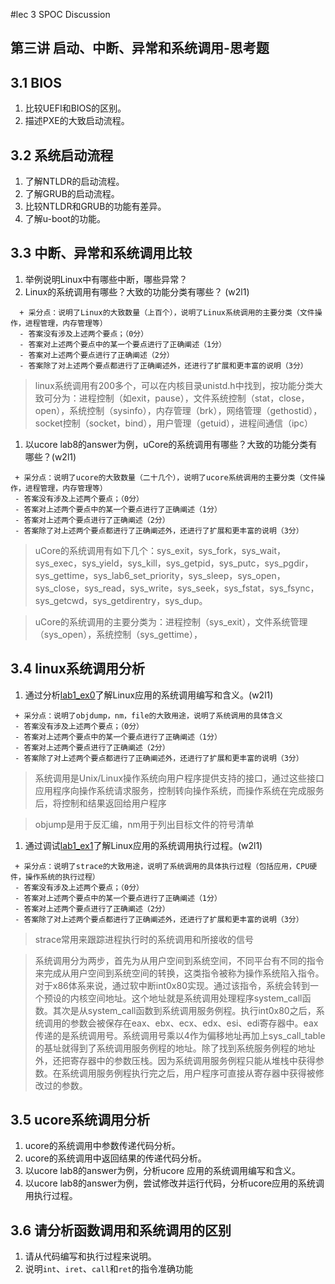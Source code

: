 #lec 3 SPOC Discussion

## 第三讲 启动、中断、异常和系统调用-思考题

## 3.1 BIOS
 1. 比较UEFI和BIOS的区别。
 1. 描述PXE的大致启动流程。

## 3.2 系统启动流程
 1. 了解NTLDR的启动流程。
 1. 了解GRUB的启动流程。
 1. 比较NTLDR和GRUB的功能有差异。
 1. 了解u-boot的功能。

## 3.3 中断、异常和系统调用比较
 1. 举例说明Linux中有哪些中断，哪些异常？
 1. Linux的系统调用有哪些？大致的功能分类有哪些？  (w2l1)

```
  + 采分点：说明了Linux的大致数量（上百个），说明了Linux系统调用的主要分类（文件操作，进程管理，内存管理等）
  - 答案没有涉及上述两个要点；（0分）
  - 答案对上述两个要点中的某一个要点进行了正确阐述（1分）
  - 答案对上述两个要点进行了正确阐述（2分）
  - 答案除了对上述两个要点都进行了正确阐述外，还进行了扩展和更丰富的说明（3分）
 ```
 > linux系统调用有200多个，可以在内核目录unistd.h中找到，按功能分类大致可分为：进程控制（如exit，pause），文件系统控制（stat，close，open），系统控制（sysinfo），内存管理（brk），网络管理（gethostid），socket控制（socket，bind），用户管理（getuid），进程间通信（ipc）

 1. 以ucore lab8的answer为例，uCore的系统调用有哪些？大致的功能分类有哪些？(w2l1)
 
 ```
  + 采分点：说明了ucore的大致数量（二十几个），说明了ucore系统调用的主要分类（文件操作，进程管理，内存管理等）
  - 答案没有涉及上述两个要点；（0分）
  - 答案对上述两个要点中的某一个要点进行了正确阐述（1分）
  - 答案对上述两个要点进行了正确阐述（2分）
  - 答案除了对上述两个要点都进行了正确阐述外，还进行了扩展和更丰富的说明（3分）
 ```
 > uCore的系统调用有如下几个：sys_exit，sys_fork，sys_wait，sys_exec，sys_yield，sys_kill，sys_getpid，sys_putc，sys_pgdir，
 sys_gettime，sys_lab6_set_priority，sys_sleep，sys_open，sys_close，sys_read，sys_write，sys_seek，sys_fstat，sys_fsync，sys_getcwd，sys_getdirentry，sys_dup。
 
 > uCore的系统调用的主要分类为：进程控制（sys_exit），文件系统管理（sys_open），系统控制（sys_gettime），
 
## 3.4 linux系统调用分析
 1. 通过分析[lab1_ex0](https://github.com/chyyuu/ucore_lab/blob/master/related_info/lab1/lab1-ex0.md)了解Linux应用的系统调用编写和含义。(w2l1)
 

 ```
  + 采分点：说明了objdump，nm，file的大致用途，说明了系统调用的具体含义
  - 答案没有涉及上述两个要点；（0分）
  - 答案对上述两个要点中的某一个要点进行了正确阐述（1分）
  - 答案对上述两个要点进行了正确阐述（2分）
  - 答案除了对上述两个要点都进行了正确阐述外，还进行了扩展和更丰富的说明（3分）
 ```
 > 系统调用是Unix/Linux操作系统向用户程序提供支持的接口，通过这些接口应用程序向操作系统请求服务，控制转向操作系统，而操作系统在完成服务后，将控制和结果返回给用户程序
 
 > objump是用于反汇编，nm用于列出目标文件的符号清单
 
 1. 通过调试[lab1_ex1](https://github.com/chyyuu/ucore_lab/blob/master/related_info/lab1/lab1-ex1.md)了解Linux应用的系统调用执行过程。(w2l1)
 

 ```
  + 采分点：说明了strace的大致用途，说明了系统调用的具体执行过程（包括应用，CPU硬件，操作系统的执行过程）
  - 答案没有涉及上述两个要点；（0分）
  - 答案对上述两个要点中的某一个要点进行了正确阐述（1分）
  - 答案对上述两个要点进行了正确阐述（2分）
  - 答案除了对上述两个要点都进行了正确阐述外，还进行了扩展和更丰富的说明（3分）
 ```
 > strace常用来跟踪进程执行时的系统调用和所接收的信号
 
 > 系统调用分为两步，首先为从用户空间到系统空间，不同平台有不同的指令来完成从用户空间到系统空间的转换，这类指令被称为操作系统陷入指令。对于x86体系来说，通过软中断int0x80实现。通过该指令，系统会转到一个预设的内核空间地址。这个地址就是系统调用处理程序system_call函数。其次是从system_call函数到系统调用服务例程。执行int0x80之后，系统调用的参数会被保存在eax、ebx、ecx、edx、esi、edi寄存器中。eax传递的是系统调用号。系统调用号乘以4作为偏移地址再加上sys_call_table的基址就得到了系统调用服务例程的地址。除了找到系统服务例程的地址外，还把寄存器中的参数压栈。因为系统调用服务例程只能从堆栈中获得参数。在系统调用服务例程执行完之后，用户程序可直接从寄存器中获得被修改过的参数。
 
## 3.5 ucore系统调用分析
 1. ucore的系统调用中参数传递代码分析。
 1. ucore的系统调用中返回结果的传递代码分析。
 1. 以ucore lab8的answer为例，分析ucore 应用的系统调用编写和含义。
 1. 以ucore lab8的answer为例，尝试修改并运行代码，分析ucore应用的系统调用执行过程。
 
## 3.6 请分析函数调用和系统调用的区别
 1. 请从代码编写和执行过程来说明。
   1. 说明`int`、`iret`、`call`和`ret`的指令准确功能
 
